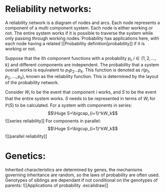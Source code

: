 
# Reliability networks:

A reliability network is a diagram of nodes and arcs. Each node represents a component of a multi component system. Each node is either working or not. The entire system works if it is possible to traverse the system while only passing through working nodes. Probability has applications here, with each node having a related [[Probability definition|probability]] if it is working or not.

Suppose that the $i$th component functions with a probability $p_i,i\in\{1,2,\dots,k\}$ and different components are independent. The probability that a system overall works is equivalent to $p_1p_2\dots p_k$. This function is denoted as $r(p_1,p_2,\dots,p_k)$, known as the reliability function. This is determined by the layout of the probability network.

Consider $W_i$ to be the event that component $i$ works, and $S$ to be the event that the entire system works. $S$ needs to be represented in terms of $W_i$ for $\mathbb{P}(S)$ to be calculated. For a system with components in series:
$$\Huge S=\bigcap_{i=1}^kW_k$$
![[series reliability]]
For components in parallel:$$\Huge S=\bigcup_{i=1}^kW_k$$![[parallel reliability]]
# Genetics:

Inherited characteristics are determined by genes, the mechanisms governing inheritance are random, so the laws of probability are often used. Genotypes of siblings are dependant if not conditional on the genotypes of parents:
![[Applications of probability .excalidraw]]